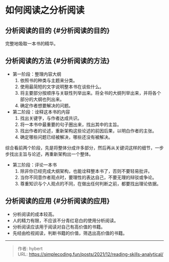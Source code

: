 # 如何阅读之分析阅读


## 分析阅读的目的 {#分析阅读的目的}

完整地吸取一本书的精华。


## 分析阅读的方法 {#分析阅读的方法}

-   第一阶段：整理内容大纲
    1.  依照书的种类与主题来分类。
    2.  使用最简短的文字说明整本书在谈些什么。
    3.  将主要部分按顺序与关联性列举出来。将全书的大纲列举出来，并将各个部分的大纲也列出来。
    4.  确定作者想要解决的问题。
-   第二阶段：诠释这本书的内容
    1.  找出关键字，与作者达成共识。
    2.  将一本书中最重要的句子圈出来，找出其中的主旨。
    3.  找出作者的论述，重新架构这些论述的前因后果，以明白作者的主张。
    4.  确定哪些问题已经被解决，哪些还没有被解决。

综合看前两个阶段，先是将整体分成许多部分，然后再从关键词这样的细节，一步步找出主旨与论述，再重新架构出一个整体。

-   第三阶段：评论一本书
    1.  除非你已经完成大纲架构，也能诠释整本书了，否则不要轻易批评。
    2.  当你不同意作者观点时，要理性的表达自己，不要无理的辩驳或争论。
    3.  尊重知识与个人观点的不同，在做出任何判断之前，都要找出理论依据。


## 分析阅读的应用 {#分析阅读的应用}

-   分析阅读的成本较高。
-   人的精力有限，不应该不分青红皂白的使用分析阅读。
-   分析阅读应该用于阅读对自己有高价值的书籍。
-   先经由检视阅读，判断书籍的价值，筛选出高价值的书籍。


---

> 作者: hybert  
> URL: https://simplecoding.fun/posts/2021/12/reading-skills-analytical/  


